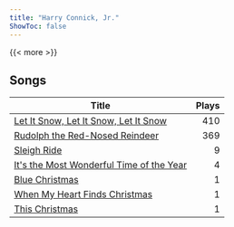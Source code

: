 ```yaml
---
title: "Harry Connick, Jr."
ShowToc: false
---
```


{{< more >}}

## Songs
Title | Plays 
----- | -----: 
[Let It Snow, Let It Snow, Let It Snow](/songs/let-it-snow-let-it-snow-let-it-snow) | 410
[Rudolph the Red-Nosed Reindeer](/songs/rudolph-the-red-nosed-reindeer) | 369
[Sleigh Ride](/songs/sleigh-ride) | 9
[It's the Most Wonderful Time of the Year](/songs/its-the-most-wonderful-time-of-the-year) | 4
[Blue Christmas](/songs/blue-christmas) | 1
[When My Heart Finds Christmas](/songs/when-my-heart-finds-christmas) | 1
[This Christmas](/songs/this-christmas) | 1

